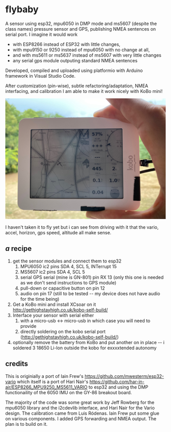 # flybaby
A sensor using esp32, mpu6050 in DMP mode and ms5607 (despite the class names) pressure sensor and GPS, publishing NMEA sentences on serial port. 
I imagine it would work 
* with ESP8266 instead of ESP32 with little changes, 
* with mpu9150 or 9250 instead of mpu6050 with no change at all, 
* and with ms5611 or ms5637 instead of ms5607 with very little changes
* any serial gps module outputing standard NMEA sentences

Developed, compiled and uploaded using platformio with Arduino framework in Visual Studio Code.

After customization (pin-wise), subtle refactoring/adaptation, NMEA interfacing, and calibration I am able to make it work nicely with KoBo mini!

![finished job](pics/fullsizeoutput_49e1.jpeg)

I haven't taken it to fly yet but i can see from driving with it that the vario, accel, horizon, gps speed, altitude all make sense.

## _a_ recipe 
1. get the sensor modules and connect them to esp32
   1. MPU6050 ic2 pins SDA 4, SCL 5, INTerrupt 15
   1. MS5607  ic2 pins SDA 4, SCL 5
   1. serial GPS serial (mine is GN-801) pin RX 13 (only this one is needed as we don't send instructions to GPS module)
   1. pull-down or capacitive button on pin 12
   1. audio on pin 17 (still to be tested -- my device does not have audio for the time being)
1. Get a KoBo mini and install XCsoar on it http://gethighstayhigh.co.uk/kobo-self-build/
1. Interface your sensor with serial either 
   1. with a micro-usb <-> micro-usb in which case you will need to provide 
   1. directly soldering on the kobo serial port (http://gethighstayhigh.co.uk/kobo-self-build/)
1. optionally remove the battery from KoBo and put another on in place -- i soldered 3 18650 Li-Ion outside the kobo for exxxxtended autonomy

## credits
This is originially a port of Iain Frew's https://github.com/mwesterm/esp32-vario which itself is a port of Hari Nair's https://github.com/har-in-air/ESP8266_MPU9250_MS5611_VARIO to esp32 and using the DMP functionaility of the 6050 IMU on the GY-86 breakout board.

The majority of the code was some great work by Jeff Rowberg for the mpu6050 library and the i2cdevlib interface, and Hari Nair for the Vario design. The calibration came from  Luis Ródenas. Iain Frew put some glue on various components. I added GPS forwarding and NMEA output.
The plan is to build on it.

